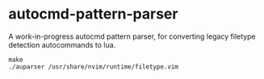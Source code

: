 # autocmd-pattern-parser

A work-in-progress autocmd pattern parser, for converting legacy filetype detection
autocommands to lua.

    make
    ./auparser /usr/share/nvim/runtime/filetype.vim
